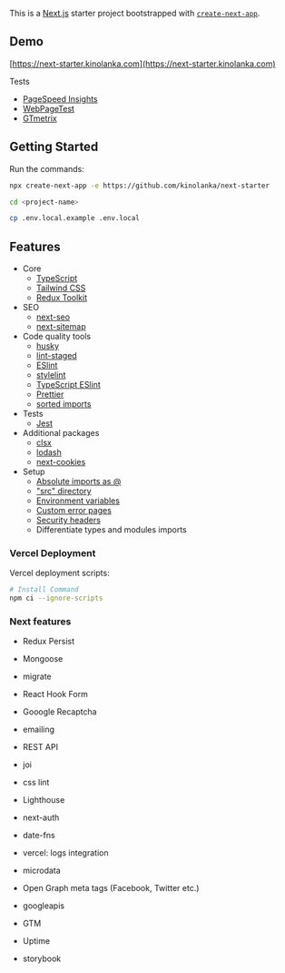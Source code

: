 This is a [Next.js](https://nextjs.org/) starter project bootstrapped with [`create-next-app`](https://github.com/vercel/next.js/tree/canary/packages/create-next-app).

## Demo

[https://next-starter.kinolanka.com](https://next-starter.kinolanka.com)

Tests

- [PageSpeed Insights](https://pagespeed.web.dev/report?url=https%3A%2F%2Fnext-starter.kinolanka.com)
- [WebPageTest](https://www.webpagetest.org/result/220118_BiDc83_8b84448fd51f14f7a8c7d115ec70f32d/)
- [GTmetrix](https://gtmetrix.com/reports/next-starter.kinolanka.com/KAOk74mF/)

## Getting Started

Run the commands:

```bash
npx create-next-app -e https://github.com/kinolanka/next-starter

cd <project-name>

cp .env.local.example .env.local
```

## Features

- Core
  - [TypeScript](https://github.com/microsoft/TypeScript)
  - [Tailwind CSS](https://github.com/tailwindlabs/tailwindcss)
  - [Redux Toolkit](https://github.com/reduxjs/redux-toolkit)
- SEO
  - [next-seo](https://github.com/garmeeh/next-seo)
  - [next-sitemap](https://github.com/iamvishnusankar/next-sitemap)
- Code quality tools
  - [husky](https://github.com/typicode/husky)
  - [lint-staged](https://github.com/okonet/lint-staged)
  - [ESlint](https://github.com/eslint/eslint)
  - [stylelint](https://github.com/stylelint/stylelint)
  - [TypeScript ESlint](https://github.com/typescript-eslint/typescript-eslint)
  - [Prettier](https://github.com/prettier/prettier)
  - [sorted imports](https://github.com/lydell/eslint-plugin-simple-import-sort)
- Tests
  - [Jest](https://github.com/facebook/jest)
- Additional packages
  - [clsx](https://github.com/lukeed/clsx)
  - [lodash](https://github.com/lodash/lodash)
  - [next-cookies](https://github.com/matthewmueller/next-cookies)
- Setup
  - [Absolute imports as @](https://nextjs.org/docs/advanced-features/module-path-aliases)
  - ["src" directory](https://nextjs.org/docs/advanced-features/src-directory)
  - [Environment variables](https://nextjs.org/docs/basic-features/environment-variables)
  - [Custom error pages](https://nextjs.org/docs/advanced-features/custom-error-page)
  - [Security headers](https://nextjs.org/docs/advanced-features/security-headers)
  - Differentiate types and modules imports

### Vercel Deployment

Vercel deployment scripts:

```bash
# Install Command
npm ci --ignore-scripts
```

### Next features

- Redux Persist

- Mongoose
- migrate

- React Hook Form
- Gooogle Recaptcha
- emailing

- REST API
- joi

- css lint
- Lighthouse

- next-auth

- date-fns

- vercel: logs integration

- microdata
- Open Graph meta tags (Facebook, Twitter etc.)

- googleapis
- GTM
- Uptime

- storybook
